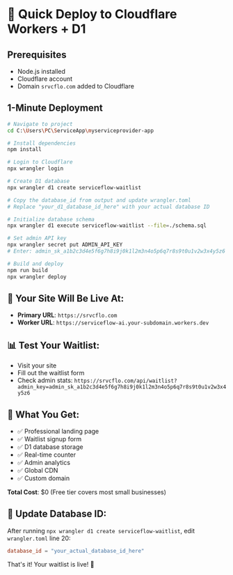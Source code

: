 # 🚀 Quick Deploy to Cloudflare Workers + D1

## Prerequisites
- Node.js installed
- Cloudflare account
- Domain `srvcflo.com` added to Cloudflare

## 1-Minute Deployment

```bash
# Navigate to project
cd C:\Users\PC\ServiceApp\myserviceprovider-app

# Install dependencies
npm install

# Login to Cloudflare
npx wrangler login

# Create D1 database
npx wrangler d1 create serviceflow-waitlist

# Copy the database_id from output and update wrangler.toml
# Replace "your_d1_database_id_here" with your actual database ID

# Initialize database schema
npx wrangler d1 execute serviceflow-waitlist --file=./schema.sql

# Set admin API key
npx wrangler secret put ADMIN_API_KEY
# Enter: admin_sk_a1b2c3d4e5f6g7h8i9j0k1l2m3n4o5p6q7r8s9t0u1v2w3x4y5z6

# Build and deploy
npm run build
npx wrangler deploy
```

## 🎉 Your Site Will Be Live At:
- **Primary URL**: `https://srvcflo.com`
- **Worker URL**: `https://serviceflow-ai.your-subdomain.workers.dev`

## 📊 Test Your Waitlist:
- Visit your site
- Fill out the waitlist form
- Check admin stats: `https://srvcflo.com/api/waitlist?admin_key=admin_sk_a1b2c3d4e5f6g7h8i9j0k1l2m3n4o5p6q7r8s9t0u1v2w3x4y5z6`

## 🎯 What You Get:
- ✅ Professional landing page
- ✅ Waitlist signup form
- ✅ D1 database storage
- ✅ Real-time counter
- ✅ Admin analytics
- ✅ Global CDN
- ✅ Custom domain

**Total Cost**: $0 (Free tier covers most small businesses)

## 🔧 Update Database ID:
After running `npx wrangler d1 create serviceflow-waitlist`, edit `wrangler.toml` line 20:

```toml
database_id = "your_actual_database_id_here"
```

That's it! Your waitlist is live! 🎉